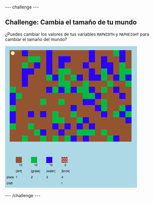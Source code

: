 \--- challenge \---

## Challenge: Cambia el tamaño de tu mundo

¿Puedes cambiar los valores de tus variables `MAPWIDTH` y `MAPHEIGHT` para cambiar el tamaño del mundo?

![screenshot](images/craft-mapsize.png)

\--- /challenge \---